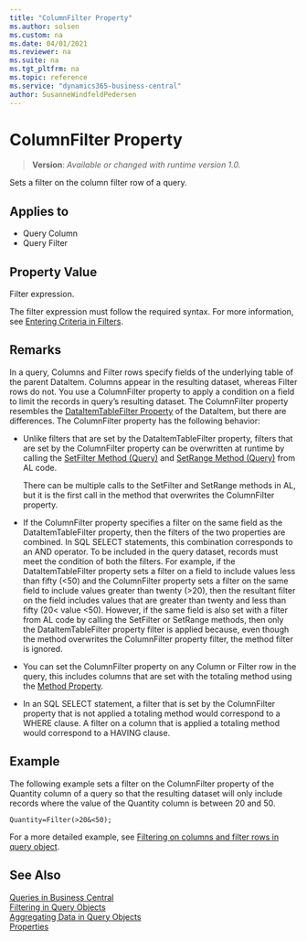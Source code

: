 ```yaml
---
title: "ColumnFilter Property"
ms.author: solsen
ms.custom: na
ms.date: 04/01/2021
ms.reviewer: na
ms.suite: na
ms.tgt_pltfrm: na
ms.topic: reference
ms.service: "dynamics365-business-central"
author: SusanneWindfeldPedersen
---
```

[//]: # (START>DO_NOT_EDIT)
[//]: # (IMPORTANT:Do not edit any of the content between here and the END>DO_NOT_EDIT.)
[//]: # (Any modifications should be made in the .xml files in the ModernDev repo.)
# ColumnFilter Property
> **Version**: _Available or changed with runtime version 1.0._

Sets a filter on the column filter row of a query.

## Applies to
-   Query Column
-   Query Filter

[//]: # (IMPORTANT: END>DO_NOT_EDIT)

## Property Value  

Filter expression.  
  
The filter expression must follow the required syntax. For more information, see [Entering Criteria in Filters](../devenv-entering-criteria-in-filters.md).  
  
## Remarks  

In a query, Columns and Filter rows specify fields of the underlying table of the parent DataItem. Columns appear in the resulting dataset, whereas Filter rows do not. You use a ColumnFilter property to apply a condition on a field to limit the records in query’s resulting dataset. The ColumnFilter property resembles the [DataItemTableFilter Property](./devenv-dataitemtablefilter-property.md) of the DataItem, but there are differences. The ColumnFilter property has the following behavior:  
  
- Unlike filters that are set by the DataItemTableFilter property, filters that are set by the ColumnFilter property can be overwritten at runtime by calling the [SetFilter Method (Query)](../methods-auto/query/queryinstance-setfilter-method.md) and [SetRange Method (Query)](../methods-auto/query/queryinstance-setrange-method.md) from AL code.  
  
     There can be multiple calls to the SetFilter and SetRange methods in AL, but it is the first call in the method that overwrites the ColumnFilter property.  
  
- If the ColumnFilter property specifies a filter on the same field as the DataItemTableFilter property, then the filters of the two properties are combined. In SQL SELECT statements, this combination corresponds to an AND operator. To be included in the query dataset, records must meet the condition of both the filters. For example, if the DataItemTableFilter property sets a filter on a field to include values less than fifty (<50) and the ColumnFilter property sets a filter on the same field to include values greater than twenty (>20), then the resultant filter on the field includes values that are greater than twenty and less than fifty (20< value <50). However, if the same field is also set with a filter from AL code by calling the SetFilter or SetRange methods, then only the DataItemTableFilter property filter is applied because, even though the method overwrites the ColumnFilter property filter, the method filter is ignored.  
  
- You can set the ColumnFilter property on any Column or Filter row in the query, this includes columns that are set with the totaling method using the [Method Property](devenv-method-property.md).  
  
- In an SQL SELECT statement, a filter that is set by the ColumnFilter property that is not applied a totaling method would correspond to a WHERE clause. A filter on a column that is applied a totaling method would correspond to a HAVING clause.  
  
## Example  

The following example sets a filter on the ColumnFilter property of the Quantity column of a query so that the resulting dataset will only include records where the value of the Quantity column is between 20 and 50.  
  
```AL
Quantity=Filter(>20&<50);  
```  

For a more detailed example, see [Filtering on columns and filter rows in query object](../../developer/devenv-query-filters.md#columns).

## See Also

[Queries in Business Central](../devenv-query-overview.md)  
[Filtering in Query Objects](../devenv-query-filters.md)  
[Aggregating Data in Query Objects](../devenv-query-totals-grouping.md)  
[Properties](devenv-properties.md)